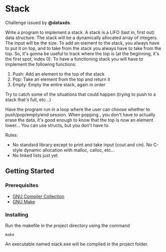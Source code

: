 # Stack

Challenge issued by **@dataxds**.

Write a program to implement a stack. A stack is a LIFO (last in, first out) data structure. The stack will be a dynamically allocated array of integers. The input will be the size. To add an element to the stack, you always have to put it on top, and to take from the stack you always have to take from the top. So, it's gonna be useful to track where the top is (at the beginning, it's the first spot, index 0). To have a functioning stack you will have to implement the following functions:

1) Push: Add an element to the top of the stack
2) Pop: Take an element from the top and return it
3) Empty: Empty the entire stack, again in order

Try to catch some of the situations that could happen (trying to push to a stack that's full, etc...)

Have the program run in a loop where the user can choose whether to push/pop/empty/end session.
When popping , you don't have to actually erase the data, it's good enough to know that the top is now an element lower...
You can use structs, but you don't have to.

Rules:
- No standard library except to print and take input (cout and cin). No C-style dynamic allocation with malloc, calloc, etc...
- No linked lists just yet

## Getting Started

### Prerequisites

* [GNU Compiler Collection](https://gcc.gnu.org/)
* [GNU Make](https://www.gnu.org/software/make/)

### Installing

Run the makefile in the project directory using the command

```
make
```

An executable named stack.exe will be compiled in the project folder.
